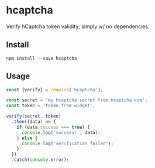 # hcaptcha

Verify hCaptcha token validity; simply w/ no dependencies.

## Install

```
npm install --save hcaptcha
```

## Usage

```js
const {verify} = require('hcaptcha');

const secret = 'my hcaptcha secret from hcaptcha.com';
const token = 'token from widget';

verify(secret, token)
  .then((data) => {
    if (data.success === true) {
      console.log('success!', data);
    } else {
      console.log('verification failed');
    }
  })
  .catch(console.error);
```
